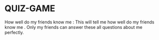 # QUIZ-GAME
How well do my friends know me :
This will tell me how well do my friends know me . Only my friends can answer these all questions about me perfectly.
